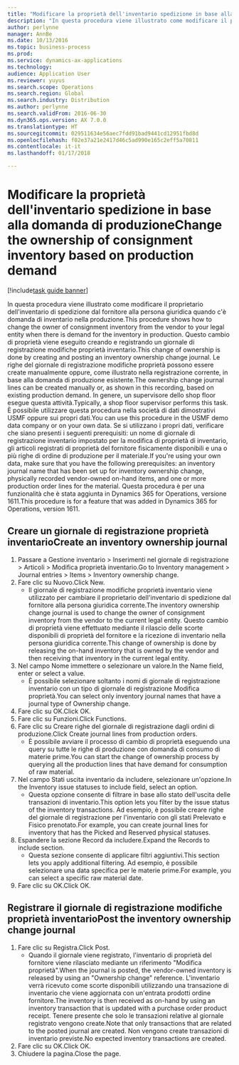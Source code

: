 ```yaml
---
title: "Modificare la proprietà dell'inventario spedizione in base alla domanda di produzione"
description: "In questa procedura viene illustrato come modificare il proprietario dell'inventario di spedizione dal fornitore alla persona giuridica quando c'è domanda di inventario nella produzione."
author: perlynne
manager: AnnBe
ms.date: 10/13/2016
ms.topic: business-process
ms.prod: 
ms.service: dynamics-ax-applications
ms.technology: 
audience: Application User
ms.reviewer: yuyus
ms.search.scope: Operations
ms.search.region: Global
ms.search.industry: Distribution
ms.author: perlynne
ms.search.validFrom: 2016-06-30
ms.dyn365.ops.version: AX 7.0.0
ms.translationtype: HT
ms.sourcegitcommit: 029511634e56aec7fdd91bad9441cd12951fbd8d
ms.openlocfilehash: f02e37a21e2417d46c5ad990e165c2eff5a70811
ms.contentlocale: it-it
ms.lasthandoff: 01/17/2018

---
```

# <a name="change-the-ownership-of-consignment-inventory-based-on-production-demand"></a><span data-ttu-id="0f6bf-103">Modificare la proprietà dell'inventario spedizione in base alla domanda di produzione</span><span class="sxs-lookup"><span data-stu-id="0f6bf-103">Change the ownership of consignment inventory based on production demand</span></span>

[!include[task guide banner](../../includes/task-guide-banner.md)]

<span data-ttu-id="0f6bf-104">In questa procedura viene illustrato come modificare il proprietario dell'inventario di spedizione dal fornitore alla persona giuridica quando c'è domanda di inventario nella produzione.</span><span class="sxs-lookup"><span data-stu-id="0f6bf-104">This procedure shows how to change the owner of consignment inventory from the vendor to your legal entity when there is demand for the inventory in production.</span></span> <span data-ttu-id="0f6bf-105">Questo cambio di proprietà viene eseguito creando e registrando un giornale di registrazione modifiche proprietà inventario.</span><span class="sxs-lookup"><span data-stu-id="0f6bf-105">This change of ownership is done by creating and posting an inventory ownership change journal.</span></span> <span data-ttu-id="0f6bf-106">Le righe del giornale di registrazione modifiche proprietà possono essere create manualmente oppure, come illustrato nella registrazione corrente, in base alla domanda di produzione esistente.</span><span class="sxs-lookup"><span data-stu-id="0f6bf-106">The ownership change journal lines can be created manually or, as shown in this recording, based on existing production demand.</span></span> <span data-ttu-id="0f6bf-107">In genere, un supervisore dello shop floor esegue questa attività.</span><span class="sxs-lookup"><span data-stu-id="0f6bf-107">Typically, a shop floor supervisor performs this task.</span></span> <span data-ttu-id="0f6bf-108">È possibile utilizzare questa procedura nella società di dati dimostrativi USMF oppure sui propri dati.</span><span class="sxs-lookup"><span data-stu-id="0f6bf-108">You can use this procedure in the USMF demo data company or on your own data.</span></span> <span data-ttu-id="0f6bf-109">Se si utilizzano i propri dati, verificare che siano presenti i seguenti prerequisiti: un nome di giornale di registrazione inventario impostato per la modifica di proprietà di inventario, gli articoli registrati di proprietà del fornitore fisicamente disponibili e una o più righe di ordine di produzione per il materiale.</span><span class="sxs-lookup"><span data-stu-id="0f6bf-109">If you're using your own data, make sure that you have the following prerequisites: an inventory journal name that has been set up for inventory ownership change, physically recorded vendor-owned on-hand items, and one or more production order lines for the material.</span></span> <span data-ttu-id="0f6bf-110">Questa procedura è per una funzionalità che è stata aggiunta in Dynamics 365 for Operations, versione 1611.</span><span class="sxs-lookup"><span data-stu-id="0f6bf-110">This procedure is for a feature that was added in Dynamics 365 for Operations, version 1611.</span></span>


## <a name="create-an-inventory-ownership-journal"></a><span data-ttu-id="0f6bf-111">Creare un giornale di registrazione proprietà inventario</span><span class="sxs-lookup"><span data-stu-id="0f6bf-111">Create an inventory ownership journal</span></span>
1. <span data-ttu-id="0f6bf-112">Passare a Gestione inventario > Inserimenti nel giornale di registrazione > Articoli > Modifica proprietà inventario.</span><span class="sxs-lookup"><span data-stu-id="0f6bf-112">Go to Inventory management > Journal entries > Items > Inventory ownership change.</span></span>
2. <span data-ttu-id="0f6bf-113">Fare clic su Nuovo.</span><span class="sxs-lookup"><span data-stu-id="0f6bf-113">Click New.</span></span>
    * <span data-ttu-id="0f6bf-114">Il giornale di registrazione modifiche proprietà inventario viene utilizzato per cambiare il proprietario dell'inventario di spedizione dal fornitore alla persona giuridica corrente.</span><span class="sxs-lookup"><span data-stu-id="0f6bf-114">The inventory ownership change journal is used to change the owner of consignment inventory from the vendor to the current legal entity.</span></span> <span data-ttu-id="0f6bf-115">Questo cambio di proprietà viene effettuato mediante il rilascio delle scorte disponibili di proprietà del fornitore e la ricezione di inventario nella persona giuridica corrente.</span><span class="sxs-lookup"><span data-stu-id="0f6bf-115">This change of ownership is done by releasing the on-hand inventory that is owned by the vendor and then receiving that inventory in the current legal entity.</span></span>  
3. <span data-ttu-id="0f6bf-116">Nel campo Nome immettere o selezionare un valore.</span><span class="sxs-lookup"><span data-stu-id="0f6bf-116">In the Name field, enter or select a value.</span></span>
    * <span data-ttu-id="0f6bf-117">È possibile selezionare soltanto i nomi di giornale di registrazione inventario con un tipo di giornale di registrazione Modifica proprietà.</span><span class="sxs-lookup"><span data-stu-id="0f6bf-117">You can select only inventory journal names that have a journal type of Ownership change.</span></span>  
4. <span data-ttu-id="0f6bf-118">Fare clic su OK.</span><span class="sxs-lookup"><span data-stu-id="0f6bf-118">Click OK.</span></span>
5. <span data-ttu-id="0f6bf-119">Fare clic su Funzioni.</span><span class="sxs-lookup"><span data-stu-id="0f6bf-119">Click Functions.</span></span>
6. <span data-ttu-id="0f6bf-120">Fare clic su Creare righe del giornale di registrazione dagli ordini di produzione.</span><span class="sxs-lookup"><span data-stu-id="0f6bf-120">Click Create journal lines from production orders.</span></span>
    * <span data-ttu-id="0f6bf-121">È possibile avviare il processo di cambio di proprietà eseguendo una query su tutte le righe di produzione con domanda di consumo di materie prime.</span><span class="sxs-lookup"><span data-stu-id="0f6bf-121">You can start the change of ownership process by querying all the production lines that have demand for consumption of raw material.</span></span>  
7. <span data-ttu-id="0f6bf-122">Nel campo Stati uscita inventario da includere, selezionare un'opzione.</span><span class="sxs-lookup"><span data-stu-id="0f6bf-122">In the Inventory issue statuses to include field, select an option.</span></span>
    * <span data-ttu-id="0f6bf-123">Questa opzione consente di filtrare in base allo stato dell'uscita delle transazioni di inventario.</span><span class="sxs-lookup"><span data-stu-id="0f6bf-123">This option lets you filter by the issue status of the inventory transactions.</span></span> <span data-ttu-id="0f6bf-124">Ad esempio, è possibile creare righe del giornale di registrazione per l'inventario con gli stati Prelevato e Fisico prenotato.</span><span class="sxs-lookup"><span data-stu-id="0f6bf-124">For example, you can create journal lines for inventory that has the Picked and Reserved physical statuses.</span></span>  
8. <span data-ttu-id="0f6bf-125">Espandere la sezione Record da includere.</span><span class="sxs-lookup"><span data-stu-id="0f6bf-125">Expand the Records to include section.</span></span>
    * <span data-ttu-id="0f6bf-126">Questa sezione consente di applicare filtri aggiuntivi.</span><span class="sxs-lookup"><span data-stu-id="0f6bf-126">This section lets you apply additional filtering.</span></span> <span data-ttu-id="0f6bf-127">Ad esempio, è possibile selezionare una data specifica per le materie prime.</span><span class="sxs-lookup"><span data-stu-id="0f6bf-127">For example, you can select a specific raw material date.</span></span>  
9. <span data-ttu-id="0f6bf-128">Fare clic su OK.</span><span class="sxs-lookup"><span data-stu-id="0f6bf-128">Click OK.</span></span>

## <a name="post-the-inventory-ownership-change-journal"></a><span data-ttu-id="0f6bf-129">Registrare il giornale di registrazione modifiche proprietà inventario</span><span class="sxs-lookup"><span data-stu-id="0f6bf-129">Post the inventory ownership change journal</span></span>
1. <span data-ttu-id="0f6bf-130">Fare clic su Registra.</span><span class="sxs-lookup"><span data-stu-id="0f6bf-130">Click Post.</span></span>
    * <span data-ttu-id="0f6bf-131">Quando il giornale viene registrato, l'inventario di proprietà del fornitore viene rilasciato mediante un riferimento "Modifica proprietà".</span><span class="sxs-lookup"><span data-stu-id="0f6bf-131">When the journal is posted, the vendor-owned inventory is released by using an "Ownership change" reference.</span></span> <span data-ttu-id="0f6bf-132">L'inventario verrà ricevuto come scorte disponibili utilizzando una transazione di inventario che viene aggiornata con un'entrata prodotti ordine fornitore.</span><span class="sxs-lookup"><span data-stu-id="0f6bf-132">The inventory is then received as on-hand by using an inventory transaction that is updated with a purchase order product receipt.</span></span> <span data-ttu-id="0f6bf-133">Tenere presente che solo le transazioni relative al giornale registrato vengono create.</span><span class="sxs-lookup"><span data-stu-id="0f6bf-133">Note that only transactions that are related to the posted journal are created.</span></span> <span data-ttu-id="0f6bf-134">Non vengono create transazioni di inventario previste.</span><span class="sxs-lookup"><span data-stu-id="0f6bf-134">No expected inventory transactions are created.</span></span>  
2. <span data-ttu-id="0f6bf-135">Fare clic su OK.</span><span class="sxs-lookup"><span data-stu-id="0f6bf-135">Click OK.</span></span>
3. <span data-ttu-id="0f6bf-136">Chiudere la pagina.</span><span class="sxs-lookup"><span data-stu-id="0f6bf-136">Close the page.</span></span>


